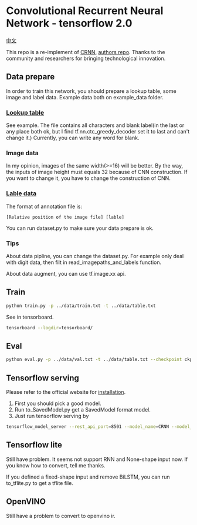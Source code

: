 # Convolutional Recurrent Neural Network - tensorflow 2.0

[中文](./README-zh.md)

This repo is a re-implement of [CRNN](http://arxiv.org/abs/1507.05717), [authors repo](https://github.com/bgshih/crnn). Thanks to the community and researchers for bringing technological innovation.

## Data prepare

In order to train this network, you should prepare a lookup table, some image and label data. Example data both on example_data folder.

### [Lookup table](./example_data/table.txt)

See example. The file contains all characters and blank label(in the last or any place both ok, but I find tf.nn.ctc_greedy_decoder set it to last and can't change it.) Currently, you can write any word for blank.

### Image data

In my opinion, images of the same width(>=16) will be better. By the way, the inputs of image height must equals 32 because of CNN construction. If you want to change it, you have to change the construction of CNN.

### [Lable data](./example_data/annotation.txt)

The format of annotation file is:
```
[Relative position of the image file] [lable]
```

You can run dataset.py to make sure your data prepare is ok.

### Tips

About data pipline, you can change the dataset.py. For example only deal with digit data, then filt in read_imagepaths_and_labels function.

About data augment, you can use tf.image.xx api.

## Train

```bash
python train.py -p ../data/train.txt -t ../data/table.txt
```

See in tensorboard.

```bash
tensorboard --logdir=tensorboard/
```

## Eval

```bash
python eval.py -p ../data/val.txt -t ../data/table.txt --checkpoint ckpt/2019-10-08-15-02-28/
```

## Tensorflow serving

Please refer to the official website for [installation](https://www.tensorflow.org/tfx/serving/setup).

1. First you should pick a good model.
2. Run to_SavedModel.py get a SavedModel format model.
3. Just run tensorflow serving by 
```bash
tensorflow_model_server --rest_api_port=8501 --model_name=CRNN --model_base_path="/path/to/SavedModel/"
```

## Tensorflow lite

Still have problem. It seems not support RNN and None-shape input now. If you know how to convert, tell me thanks.

If you defined a fixed-shape input and remove BiLSTM, you can run to_tflite.py to get a tflite file.

## OpenVINO

Still have a problem to convert to openvino ir.